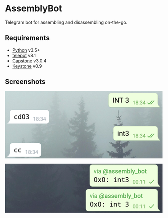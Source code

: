 # AssemblyBot

Telegram bot for assembling and disassembling on-the-go.


## Requirements

- [Python][1] v3.5+
- [telepot][2] v8.1
- [Capstone][3] v3.0.4
- [Keystone][4] v0.9


## Screenshots

![Chat](/screenshots/chat.png?raw=true "Chat")

![Inline](/screenshots/inline.png?raw=true "Inline")


[1]: https://www.python.org/
[2]: https://github.com/nickoala/telepot
[3]: http://www.capstone-engine.org
[4]: http://www.keystone-engine.org
